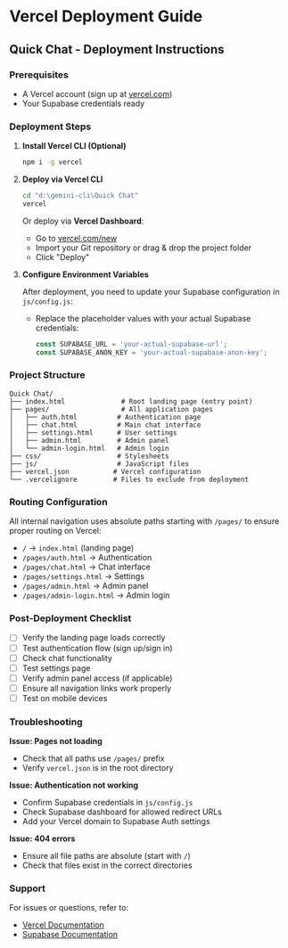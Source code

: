 # Vercel Deployment Guide

## Quick Chat - Deployment Instructions

### Prerequisites
- A Vercel account (sign up at [vercel.com](https://vercel.com))
- Your Supabase credentials ready

### Deployment Steps

1. **Install Vercel CLI (Optional)**
   ```bash
   npm i -g vercel
   ```

2. **Deploy via Vercel CLI**
   ```bash
   cd "d:\gemini-cli\Quick Chat"
   vercel
   ```
   
   Or deploy via **Vercel Dashboard**:
   - Go to [vercel.com/new](https://vercel.com/new)
   - Import your Git repository or drag & drop the project folder
   - Click "Deploy"

3. **Configure Environment Variables**
   
   After deployment, you need to update your Supabase configuration in `js/config.js`:
   
   - Replace the placeholder values with your actual Supabase credentials:
     ```javascript
     const SUPABASE_URL = 'your-actual-supabase-url';
     const SUPABASE_ANON_KEY = 'your-actual-supabase-anon-key';
     ```

### Project Structure

```
Quick Chat/
├── index.html              # Root landing page (entry point)
├── pages/                  # All application pages
│   ├── auth.html          # Authentication page
│   ├── chat.html          # Main chat interface
│   ├── settings.html      # User settings
│   ├── admin.html         # Admin panel
│   └── admin-login.html   # Admin login
├── css/                   # Stylesheets
├── js/                    # JavaScript files
├── vercel.json           # Vercel configuration
└── .vercelignore         # Files to exclude from deployment
```

### Routing Configuration

All internal navigation uses absolute paths starting with `/pages/` to ensure proper routing on Vercel:
- `/` → `index.html` (landing page)
- `/pages/auth.html` → Authentication
- `/pages/chat.html` → Chat interface
- `/pages/settings.html` → Settings
- `/pages/admin.html` → Admin panel
- `/pages/admin-login.html` → Admin login

### Post-Deployment Checklist

- [ ] Verify the landing page loads correctly
- [ ] Test authentication flow (sign up/sign in)
- [ ] Check chat functionality
- [ ] Test settings page
- [ ] Verify admin panel access (if applicable)
- [ ] Ensure all navigation links work properly
- [ ] Test on mobile devices

### Troubleshooting

**Issue: Pages not loading**
- Check that all paths use `/pages/` prefix
- Verify `vercel.json` is in the root directory

**Issue: Authentication not working**
- Confirm Supabase credentials in `js/config.js`
- Check Supabase dashboard for allowed redirect URLs
- Add your Vercel domain to Supabase Auth settings

**Issue: 404 errors**
- Ensure all file paths are absolute (start with `/`)
- Check that files exist in the correct directories

### Support

For issues or questions, refer to:
- [Vercel Documentation](https://vercel.com/docs)
- [Supabase Documentation](https://supabase.com/docs)

